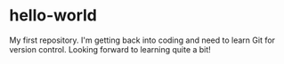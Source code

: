 # hello-world
My first repository. I'm getting back into coding and need to learn Git for version control. Looking forward to learning quite a bit!
